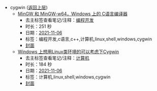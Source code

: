 - cygwin ([返回上层](../))
    - [MinGW 和 MinGW-w64，Windows 上的 C语言编译器](https://www.bilibili.com/video/BV17r4y1y7cj)
        - 去主标签查看笔记/注释：[编程开发](../markmap/编程开发.html)
        - 时长：251 秒
        - 日期：[2021-11-06](../markmap/202111.html)
        - 标签：编程开发,c语言,c++,计算机,linux,shell,windows,cygwin
        - [封面](http://i0.hdslb.com/bfs/archive/d0ddd6e865e3d7c02723f4a846113f6c349830e3.jpg)
    - [Windows 上想用Linux类环境的可以考虑下Cygwin](https://www.bilibili.com/video/BV1444y1e7uL)
        - 去主标签查看笔记/注释：[计算机](../markmap/计算机.html)
        - 时长：184 秒
        - 日期：[2021-11-06](../markmap/202111.html)
        - 标签：计算机,linux,shell,windows,cygwin
        - [封面](http://i2.hdslb.com/bfs/archive/45f9e2a0a5784c8f41b15255ba308c07e9a90d5f.jpg)
